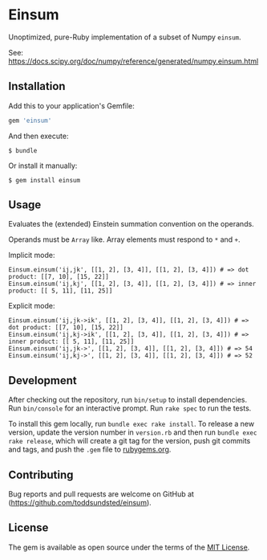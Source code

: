# Einsum

Unoptimized, pure-Ruby implementation of a subset of Numpy `einsum`.

See: https://docs.scipy.org/doc/numpy/reference/generated/numpy.einsum.html

## Installation

Add this to your application's Gemfile:

```ruby
gem 'einsum'
```

And then execute:

    $ bundle

Or install it manually:

    $ gem install einsum

## Usage

Evaluates the (extended) Einstein summation convention on the operands.

Operands must be `Array` like. Array elements must respond to `*` and `+`.

Implicit mode:

    Einsum.einsum('ij,jk', [[1, 2], [3, 4]], [[1, 2], [3, 4]]) # => dot product: [[7, 10], [15, 22]]
    Einsum.einsum('ij,kj', [[1, 2], [3, 4]], [[1, 2], [3, 4]]) # => inner product: [[ 5, 11], [11, 25]]

Explicit mode:

    Einsum.einsum('ij,jk->ik', [[1, 2], [3, 4]], [[1, 2], [3, 4]]) # => dot product: [[7, 10], [15, 22]]
    Einsum.einsum('ij,kj->ik', [[1, 2], [3, 4]], [[1, 2], [3, 4]]) # => inner product: [[ 5, 11], [11, 25]]
    Einsum.einsum('ij,jk->', [[1, 2], [3, 4]], [[1, 2], [3, 4]]) # => 54
    Einsum.einsum('ij,kj->', [[1, 2], [3, 4]], [[1, 2], [3, 4]]) # => 52

## Development

After checking out the repository, run `bin/setup` to install
dependencies. Run `bin/console` for an interactive prompt. Run `rake
spec` to run the tests.

To install this gem locally, run `bundle exec rake install`. To
release a new version, update the version number in `version.rb` and
then run `bundle exec rake release`, which will create a git tag for
the version, push git commits and tags, and push the `.gem` file to
[rubygems.org](https://rubygems.org).

## Contributing

Bug reports and pull requests are welcome on GitHub at
(https://github.com/toddsundsted/einsum).

## License

The gem is available as open source under the terms of the
[MIT License](https://opensource.org/licenses/MIT).
